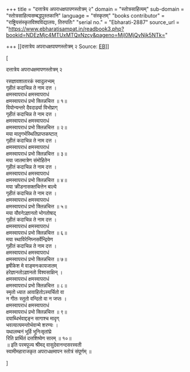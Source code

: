 +++
title = "दत्तात्रेय अपराधक्षपापणस्तोत्रम् २"
domain = "स्तोत्रसाहित्यम्"
sub-domain = "स्तोत्रसाहित्यसम्बद्धपुस्तकानि"
language = "संस्कृतम्"
"books contributor" = "राष्ट्रियसंस्कृतविश्वविद्यालयः, तिरुपतिः"
"serial no." = "Ebharati-2887"
source_url = "https://www.ebharatisampat.in/readbook3.php?bookid=NDEzMjc4MTUxMTQxNzcy&pageno=MjI0MjQyNjk5NTk="

+++
[[दत्तात्रेय अपराधक्षपापणस्तोत्रम् २	Source: [EB](https://www.ebharatisampat.in/readbook3.php?bookid=NDEzMjc4MTUxMTQxNzcy&pageno=MjI0MjQyNjk5NTk=)]]

\[



दत्तात्रेय अपराधक्षमापणस्तोत्रम् २


रसज्ञावशातारकं स्वादुलभ्यम्  
  गृहीतं कदाचिन्न ते नाम दत्त ।  
क्षमस्वापराधं क्षमस्वापराधं  
  क्षमस्वापराधं प्रभो क्लिन्नचित्त ॥ १॥  
वियोन्यन्तरे दैवदार्ढ्या विभोप्राग्  
  गृहीतं कदाचिन्न ते नाम दत्त ।  
क्षमस्वापराधं क्षमस्वापराधं  
  क्षमस्वापराधं प्रभो क्लिन्नचित्त ॥ २॥  
मया मातृगर्भस्थितिप्राप्तकष्टात्  
  गृहीतं कदाचिन्न ते नाम दत्त ।  
क्षमस्वापराधं क्षमस्वापराधं  
  क्षमस्वापराधं प्रभो क्लिन्नचित्त ॥ ३॥  
मया जातमात्रेण संमोहितेन  
  गृहीतं कदाचिन्न ते नाम दत्त ।  
क्षमस्वापराधं क्षमस्वापराधं  
  क्षमस्वापराधं प्रभो क्लिन्नचित्त ॥ ४॥  
मया क्रीडनासक्तचित्तेन बाल्ये  
  गृहीतं कदाचिन्न ते नाम दत्त ।  
क्षमस्वापराधं क्षमस्वापराधं  
  क्षमस्वापराधं प्रभो क्लिन्नचित्त ॥ ५॥  
मया यौवनेऽज्ञानतो भोगतोषाद्  
  गृहीतं कदाचिन्न ते नाम दत्त ।  
क्षमस्वापराधं क्षमस्वापराधं  
  क्षमस्वापराधं प्रभो क्लिन्नचित्त ॥ ६॥  
मया स्थाविरेनिघ्नसर्वेन्द्रियेण  
  गृहीतं कदाचिन्न ते नाम दत्त ।  
क्षमस्वापराधं क्षमस्वापराधं  
  क्षमस्वापराधं प्रभो क्लिन्नचित्त ॥ ७॥  
हृषीकेश मे वाङ्मनःकायजातम्  
  हरेज्ञानतोऽज्ञानतो विश्वसाक्षिन् ।  
क्षमस्वापराधं क्षमस्वापराधं  
  क्षमस्वापराधं प्रभो क्लिन्नचित्त ॥ ८॥  
स्मृतो ध्यात आवाहितोऽस्यर्चितो वा  
  न गीतः स्तुतो वन्दितो वा न जप्तः ।  
क्षमस्वापराधं क्षमस्वापराधं  
  क्षमस्वापराधं प्रभो क्लिन्नचित्त ॥ ९॥  
दयाब्धिर्भवाद्दङ्न सागाश्च मादृग्  
  भवत्यात्पमन्तोर्भवान्मे शरण्यः ।  
यथालम्बनं भूर्हि भूनिःसृतांघ्रे  
  रिति प्रार्थितं दत्तशिष्येण सारम् ॥ १०॥  
॥ इति परमपूज्य श्रीमद् वासुदेवानन्दसरस्वती  
स्वामीमहाराजकृत अपराधक्षमापन स्तोत्रं संपूर्णम् ॥





\]
